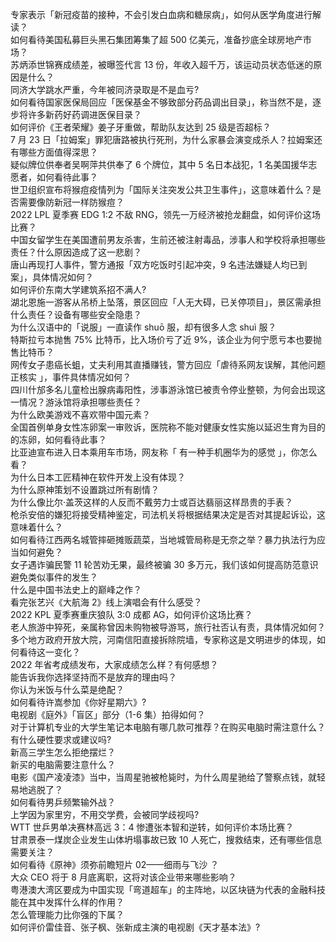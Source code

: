专家表示「新冠疫苗的接种，不会引发白血病和糖尿病」，如何从医学角度进行解读？  
如何看待美国私募巨头黑石集团筹集了超 500 亿美元，准备抄底全球房地产市场？  
苏炳添世锦赛成绩差，被曝签代言 13 份，年收入超千万，该运动员状态低迷的原因是什么？  
同济大学跳水严重，今年被同济录取是不是血亏?  
如何看待国家医保局回应「医保基金不够致部分药品调出目录」，称当然不是，逐步将许多新药好药调进医保目录？  
如何评价《王者荣耀》姜子牙重做，帮助队友达到 25 级是否超标？  
7 月 23 日「拉姆案」罪犯唐路被执行死刑，为什么家暴会演变成杀人？拉姆案还有哪些方面值得深思？  
疑似牌位供奉者吴啊萍共供奉了 6 个牌位，其中 5 名日本战犯，1 名美国援华志愿者，如何看待此事？  
世卫组织宣布将猴痘疫情列为「国际关注突发公共卫生事件」，这意味着什么？是否需要像防新冠一样防猴痘？  
2022 LPL 夏季赛 EDG 1:2 不敌 RNG，领先一万经济被抢龙翻盘，如何评价这场比赛？  
中国女留学生在美国遭前男友杀害，生前还被注射毒品，涉事人和学校将承担哪些责任？什么原因造成了这一悲剧？  
唐山再现打人事件，警方通报「双方吃饭时引起冲突，9 名违法嫌疑人均已到案」，具体情况如何？  
如何评价东南大学建筑系招不满人?  
湖北恩施一游客从吊桥上坠落，景区回应「人无大碍，已关停项目」，景区需承担什么责任？设备有哪些安全隐患？  
为什么汉语中的「说服」一直读作 shuō 服，却有很多人念 shuì 服？  
特斯拉亏本抛售 75% 比特币，比入场价亏了近 9%，该企业为何宁愿亏本也要抛售比特币？  
网传女子患癌长蛆，丈夫利用其直播赚钱，警方回应「虐待系网友误解，其他问题正核实 」，事件具体情况如何？  
四川什邡多名儿童检出腺病毒阳性，涉事游泳馆已被责令停业整顿，为何会出现这一情况？游泳馆将承担哪些责任？  
为什么欧美游戏不喜欢带中国元素？  
全国首例单身女性冻卵案一审败诉，医院称不能对健康女性实施以延迟生育为目的的冻卵，如何看待此事？  
比亚迪宣布进入日本乘用车市场，网友称「 有一种手机圈华为的感觉 」，你怎么看？  
为什么日本工匠精神在软件开发上没有体现？  
为什么原神策划不设置跳过所有剧情？  
为什么像比尔·盖茨这样的人反而不戴劳力士或百达翡丽这样昂贵的手表？  
枪杀安倍的嫌犯将接受精神鉴定，司法机关将根据结果决定是否对其提起诉讼，这意味着什么？  
如何看待江西两名城管摔砸摊贩蔬菜，当地城管局称是无奈之举？暴力执法行为应当如何避免？  
女子遇诈骗民警 11 轮苦劝无果，最终被骗 30 多万元，我们该如何提高防范意识避免类似事件的发生？  
什么是中国书法史上的巅峰之作？  
看完张艺兴《大航海 2》线上演唱会有什么感受？  
2022 KPL 夏季赛重庆狼队 3:0 成都 AG，如何评价这场比赛？  
老人旅游中猝死，亲属称曾因未购物被导游骂，旅行社否认有责，具体情况如何？  
多个地方政府开放大院，河南信阳直接拆除院墙，专家称这是文明进步的体现，如何看待这一变化？  
2022 年省考成绩发布，大家成绩怎么样？有何感想？  
能告诉我你选择坚持而不是放弃的理由吗？  
你认为米饭与什么菜是绝配？  
如何看待许嵩参加《你好星期六》?  
电视剧《庭外》「盲区」部分（1-6 集）拍得如何？  
对于计算机专业的大学生笔记本电脑有哪几款可推荐？在购买电脑时需注意什么？有什么硬性要求或建议吗?  
新高三学生怎么拒绝摆烂？  
新买的电脑需要注意什么？  
电影《国产凌凌漆》当中，当周星驰被枪毙时，为什么周星驰给了警察点钱，就轻易地逃脱了？  
如何看待男乒频繁输外战？  
上学因为家里穷，不用交学费，会被同学歧视吗?  
WTT 世乒男单决赛林高远 3：4 惨遭张本智和逆转，如何评价本场比赛？  
甘肃景泰一煤炭企业发生山体坍塌事故已致 10 人死亡，搜救结束，还有哪些信息需要关注？  
如何看待《原神》须弥前瞻短片 02——细雨与飞沙 ？  
大众 CEO 将于 8 月底离职，这将对该企业带来哪些影响？  
粤港澳大湾区要成为中国实现「弯道超车」的主阵地，以区块链为代表的金融科技能在其中发挥什么样的作用？  
怎么管理能力比你强的下属？  
如何评价雷佳音、张子枫、张新成主演的电视剧《天才基本法》?  
